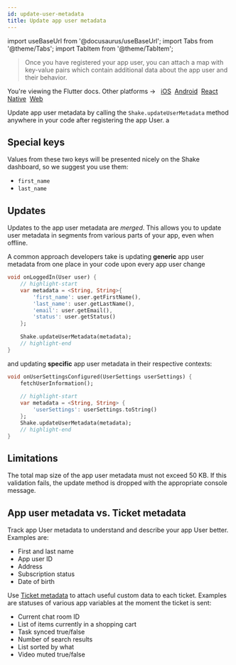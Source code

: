 ```yaml
---
id: update-user-metadata
title: Update app user metadata
---
```

import useBaseUrl from '@docusaurus/useBaseUrl';
import Tabs from '@theme/Tabs';
import TabItem from '@theme/TabItem';

>Once you have registered your app user, you can attach a map with key-value pairs which contain
additional data about the app user and their behavior. 

<p class="p2 mt-40">You're viewing the Flutter docs. Other platforms → &nbsp;
<a href="/docs/ios/users/update-user-metadata/">iOS</a>&nbsp;
<a href="/docs/android/users/update-user-metadata/">Android</a>&nbsp;  
<a href="/docs/react/users/update-user-metadata/">React Native</a>&nbsp; 
<a href="/docs/web/users/update-user-metadata/">Web</a>&nbsp;
</p>

Update app user metadata by calling the `Shake.updateUserMetadata` method anywhere in your code
after registering the app User.
a
## Special keys

Values from these two keys will be presented nicely on the Shake dashboard, so we suggest you use them:
* `first_name`
* `last_name`

## Updates

Updates to the app user metadata are _merged_.
This allows you to update
user metadata in segments from various parts of your app, even when offline.

A common approach developers take is updating **generic** app user metadata from one place in your code upon every app user change

```dart title="main.dart"
void onLoggedIn(User user) {
    // highlight-start
    var metadata = <String, String>{
        'first_name': user.getFirstName(),
        'last_name': user.getLastName(),
        'email': user.getEmail(),
        'status': user.getStatus()
    };
    
    Shake.updateUserMetadata(metadata);
    // highlight-end
}
```

and updating **specific** app user metadata in their respective contexts:

```dart title="main.dart"
void onUserSettingsConfigured(UserSettings userSettings) {
    fetchUserInformation();
    
    // highlight-start
    var metadata = <String, String> { 
        'userSettings': userSettings.toString() 
    };
    Shake.updateUserMetadata(metadata);
    // highlight-end
}
```

## Limitations

The total map size of the app user metadata must not exceed 50 KB.
If this validation fails, the update method is dropped with the appropriate console message.

## App user metadata vs. Ticket metadata

Track app User metadata to understand and describe your app User better. Examples are:

* First and last name
* App user ID
* Address
* Subscription status
* Date of birth

Use [Ticket metadata](/flutter/configuration-and-data/ticket-metadata) to attach useful custom data to each ticket. Examples are statuses of various app variables at the moment the ticket is sent:

* Current chat room ID
* List of items currently in a shopping cart
* Task synced true/false
* Number of search results
* List sorted by what
* Video muted true/false

